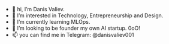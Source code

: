- 👋 hi, I’m Danis Valiev.
- 👀 I’m interested in Technology, Entrepreneurship and Design.
- 🌱 I’m currently learning MLOps.
- 💞️ I’m looking to be founder my own AI startup. 0oO!
- 📫 you can find me in Telegram: @danisvaliev001

<!---
danisvaliev001/danisvaliev001 is a ✨ special ✨ repository because its `README.md` (this file) appears on your GitHub profile.
You can click the Preview link to take a look at your changes.
--->

